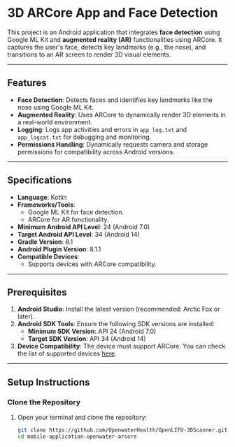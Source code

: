 # 3D ARCore App and Face Detection  

This project is an Android application that integrates **face detection** using Google ML Kit and **augmented reality (AR)** functionalities using ARCore. It captures the user's face, detects key landmarks (e.g., the nose), and transitions to an AR screen to render 3D visual elements.

---

## Features

- **Face Detection**: Detects faces and identifies key landmarks like the nose using Google ML Kit.
- **Augmented Reality**: Uses ARCore to dynamically render 3D elements in a real-world environment.
- **Logging**: Logs app activities and errors in `app_log.txt` and `app_logcat.txt` for debugging and monitoring.
- **Permissions Handling**: Dynamically requests camera and storage permissions for compatibility across Android versions.

---

## Specifications

- **Language**: Kotlin
- **Frameworks/Tools**:
  - Google ML Kit for face detection.
  - ARCore for AR functionality.
- **Minimum Android API Level**: 24 (Android 7.0)
- **Target Android API Level**: 34 (Android 14)
- **Gradle Version**: 8.1
- **Android Plugin Version**: 8.1.1
- **Compatible Devices**:
  - Supports devices with ARCore compatibility.

---

## Prerequisites

1. **Android Studio**: Install the latest version (recommended: Arctic Fox or later).
2. **Android SDK Tools**: Ensure the following SDK versions are installed:
   - **Minimum SDK Version**: API 24 (Android 7.0)
   - **Target SDK Version**: API 34 (Android 14)
3. **Device Compatibility**: The device must support ARCore. You can check the list of supported devices [here](https://developers.google.com/ar/devices).

---

## Setup Instructions

### Clone the Repository

1. Open your terminal and clone the repository:
   ```bash
   git clone https://github.com/OpenwaterHealth/OpenLIFU-3DScanner.git
   cd mobile-application-openwater-arcore
